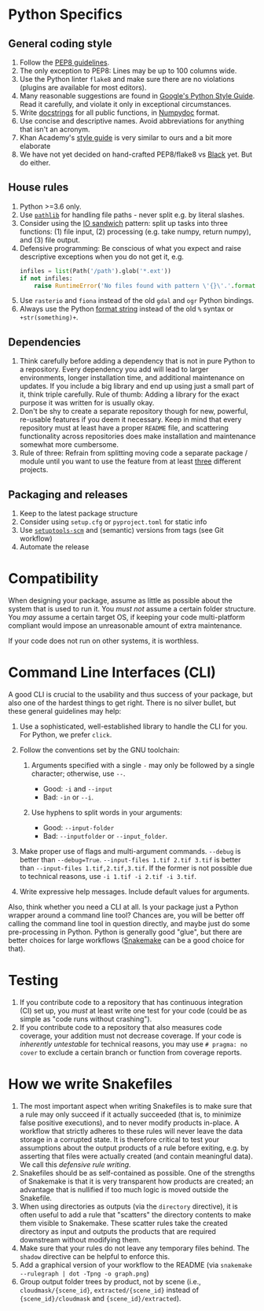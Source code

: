 # Python Specifics

## General coding style

1. Follow the [PEP8 guidelines](https://www.python.org/dev/peps/pep-0008/).
1. The only exception to PEP8: Lines may be up to 100 columns wide.
1. Use the Python linter `flake8` and make sure there are no violations (plugins are available for most editors).
1. Many reasonable suggestions are found in [Google's Python Style Guide](https://google.github.io/styleguide/pyguide.html). Read it carefully, and violate it only in exceptional circumstances.
1. Write [docstrings](https://sphinxcontrib-napoleon.readthedocs.io) for all public functions, in
   [Numpydoc](https://github.com/numpy/numpy/blob/master/doc/HOWTO_DOCUMENT.rst.txt) format.
1. Use concise and descriptive names. Avoid abbreviations for anything that isn't an acronym.
1. Khan Academy's [style guide](https://github.com/Khan/style-guides/blob/master/style/python.md) is very similar to ours and a bit more elaborate
1. We have not yet decided on hand-crafted PEP8/flake8 vs [Black](https://github.com/psf/black) yet. But do either.

## House rules

1. Python >=3.6 only.
1. Use [`pathlib`](https://docs.python.org/library/pathlib.html) for handling file paths - never split e.g. by literal slashes.
1. Consider using the [IO sandwich](http://www.perrygeo.com/processing-vector-features-in-python.html) pattern:
   split up tasks into three functions: (1) file input, (2) processing
   (e.g. take numpy, return numpy), and (3) file output.
1. Defensive programming: Be conscious of what you expect and raise descriptive exceptions when you do not get it, e.g.
   ```python
   infiles = list(Path('/path').glob('*.ext'))
   if not infiles:
       raise RuntimeError('No files found with pattern \'{}\'.'.format(pattern))
   ```
1. Use `rasterio` and `fiona` instead of the old `gdal` and `ogr` Python bindings.
1. Always use the Python [format string](https://docs.python.org/3/library/string.html#format-string-syntax) instead of the old `%` syntax or `+str(something)+`.

## Dependencies

1. Think carefully before adding a dependency that is not in pure Python to a repository. Every dependency you add will lead to larger environments, longer installation time, and additional maintenance on updates. If you include a big library and end up using just a small part of it, think triple carefully. Rule of thumb: Adding a library for the exact purpose it was written for is usually okay.
1. Don't be shy to create a separate repository though for new, powerful, re-usable features if you deem it necessary. Keep in mind that every repository must at least have a proper `README` file, and scattering functionality across repositories does make installation and maintenance somewhat more cumbersome.
1. Rule of three: Refrain from splitting moving code a separate package / module until you want to use the feature from at least [three](<https://en.wikipedia.org/wiki/Rule_of_three_(computer_programming)>) different projects.

## Packaging and releases

1. Keep to the latest package structure
1. Consider using `setup.cfg` or `pyproject.toml` for static info
1. Use [`setuptools-scm`](https://github.com/pypa/setuptools_scm/) and (semantic) versions from tags (see Git workflow)
1. Automate the release

# Compatibility

When designing your package, assume as little as possible about the system that is used to run it. You _must not_ assume a certain folder structure. You _may_ assume a certain target OS, if keeping your code multi-platform compliant would impose an unreasonable amount of extra maintenance.

If your code does not run on other systems, it is worthless.

# Command Line Interfaces (CLI)

A good CLI is crucial to the usability and thus success of your package, but also one of the hardest things to get right. There is no silver bullet, but these general guidelines may help:

1. Use a sophisticated, well-established library to handle the CLI for you. For Python, we prefer `click`.
1. Follow the conventions set by the GNU toolchain:

   1. Arguments specified with a single `-` may only be followed by a single character; otherwise, use `--`.

      - Good: `-i` and `--input`
      - Bad: `-in` or `--i`.

   1. Use hyphens to split words in your arguments:
      - Good: `--input-folder`
      - Bad: `--inputfolder` or `--input_folder`.

1. Make proper use of flags and multi-argument commands. `--debug` is better than `--debug=True`. `--input-files 1.tif 2.tif 3.tif` is better than `--input-files 1.tif,2.tif,3.tif`. If the former is not possible due to technical reasons, use `-i 1.tif -i 2.tif -i 3.tif`.
1. Write expressive help messages. Include default values for arguments.

Also, think whether you need a CLI at all. Is your package just a Python wrapper around a command line tool? Chances are, you will be better off calling the command line tool in question directly, and maybe just do some pre-processing in Python. Python is generally good "glue", but there are better choices for large workflows ([Snakemake](http://snakemake.readthedocs.io/en/stable/) can be a good choice for that).


# Testing

1. If you contribute code to a repository that has continuous integration (CI) set up, you _must_ at least write one test for your code (could be as simple as "code runs without crashing").
1. If you contribute code to a repository that also measures code coverage, your addition must not decrease coverage. If your code is _inherently untestable_ for technical reasons, you may use `# pragma: no cover` to exclude a certain branch or function from coverage reports.


# How we write Snakefiles

1. The most important aspect when writing Snakefiles is to make sure that a rule may only succeed if it actually succeeded (that is, to minimize false positive executions), and to never modify products in-place. A workflow that strictly adheres to these rules will never leave the data storage in a corrupted state. It is therefore critical to test your assumptions about the output products of a rule before exiting, e.g. by asserting that files were actually created (and contain meaningful data). We call this _defensive rule writing_.
1. Snakefiles should be as self-contained as possible. One of the strengths of Snakemake is that it is very transparent how products are created; an advantage that is nullified if too much logic is moved outside the Snakefile.
1. When using directories as outputs (via the `directory` directive), it is often useful to add a rule that "scatters" the directory contents to make them visible to Snakemake. These scatter rules take the created directory as input and outputs the products that are required downstream without modifying them.
1. Make sure that your rules do not leave any temporary files behind. The `shadow` directive can be helpful to enforce this.
1. Add a graphical version of your workflow to the README (via `snakemake --rulegraph | dot -Tpng -o graph.png`)
1. Group output folder trees by product, not by scene (i.e., `cloudmask/{scene_id}`, `extracted/{scene_id}` instead of `{scene_id}/cloudmask` and `{scene_id}/extracted`).
